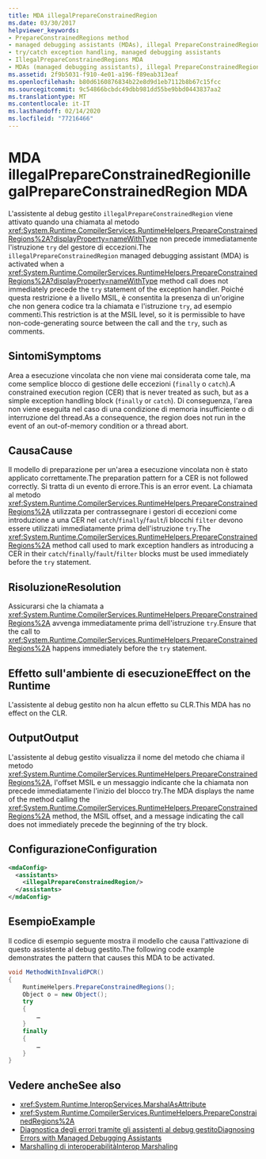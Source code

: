 ```yaml
---
title: MDA illegalPrepareConstrainedRegion
ms.date: 03/30/2017
helpviewer_keywords:
- PrepareConstrainedRegions method
- managed debugging assistants (MDAs), illegal PrepareConstrainedRegions
- try/catch exception handling, managed debugging assistants
- IllegalPrepareConstrainedRegions MDA
- MDAs (managed debugging assistants), illegal PrepareConstrainedRegions
ms.assetid: 2f9b5031-f910-4e01-a196-f89eab313eaf
ms.openlocfilehash: b80d6160876834b22e8d9d1eb7112b8b67c15fcc
ms.sourcegitcommit: 9c54866bcbdc49dbb981dd55be9bbd0443837aa2
ms.translationtype: MT
ms.contentlocale: it-IT
ms.lasthandoff: 02/14/2020
ms.locfileid: "77216466"
---
```

# <a name="illegalprepareconstrainedregion-mda"></a><span data-ttu-id="86920-102">MDA illegalPrepareConstrainedRegion</span><span class="sxs-lookup"><span data-stu-id="86920-102">illegalPrepareConstrainedRegion MDA</span></span>
<span data-ttu-id="86920-103">L'assistente al debug gestito `illegalPrepareConstrainedRegion` viene attivato quando una chiamata al metodo <xref:System.Runtime.CompilerServices.RuntimeHelpers.PrepareConstrainedRegions%2A?displayProperty=nameWithType> non precede immediatamente l'istruzione `try` del gestore di eccezioni.</span><span class="sxs-lookup"><span data-stu-id="86920-103">The `illegalPrepareConstrainedRegion` managed debugging assistant (MDA) is activated when a <xref:System.Runtime.CompilerServices.RuntimeHelpers.PrepareConstrainedRegions%2A?displayProperty=nameWithType> method call does not immediately precede the `try` statement of the exception handler.</span></span> <span data-ttu-id="86920-104">Poiché questa restrizione è a livello MSIL, è consentita la presenza di un'origine che non genera codice tra la chiamata e l'istruzione `try`, ad esempio commenti.</span><span class="sxs-lookup"><span data-stu-id="86920-104">This restriction is at the MSIL level, so it is permissible to have non-code-generating source between the call and the `try`, such as comments.</span></span>  
  
## <a name="symptoms"></a><span data-ttu-id="86920-105">Sintomi</span><span class="sxs-lookup"><span data-stu-id="86920-105">Symptoms</span></span>  
 <span data-ttu-id="86920-106">Area a esecuzione vincolata che non viene mai considerata come tale, ma come semplice blocco di gestione delle eccezioni (`finally` o `catch`).</span><span class="sxs-lookup"><span data-stu-id="86920-106">A constrained execution region (CER) that is never treated as such, but as a simple exception handling block (`finally` or `catch`).</span></span> <span data-ttu-id="86920-107">Di conseguenza, l'area non viene eseguita nel caso di una condizione di memoria insufficiente o di interruzione del thread.</span><span class="sxs-lookup"><span data-stu-id="86920-107">As a consequence, the region does not run in the event of an out-of-memory condition or a thread abort.</span></span>  
  
## <a name="cause"></a><span data-ttu-id="86920-108">Causa</span><span class="sxs-lookup"><span data-stu-id="86920-108">Cause</span></span>  
 <span data-ttu-id="86920-109">Il modello di preparazione per un'area a esecuzione vincolata non è stato applicato correttamente.</span><span class="sxs-lookup"><span data-stu-id="86920-109">The preparation pattern for a CER is not followed correctly.</span></span>  <span data-ttu-id="86920-110">Si tratta di un evento di errore.</span><span class="sxs-lookup"><span data-stu-id="86920-110">This is an error event.</span></span> <span data-ttu-id="86920-111">La chiamata al metodo <xref:System.Runtime.CompilerServices.RuntimeHelpers.PrepareConstrainedRegions%2A> utilizzata per contrassegnare i gestori di eccezioni come introduzione a una CER nel `catch`/`finally`/`fault`/i blocchi `filter` devono essere utilizzati immediatamente prima dell'istruzione `try`.</span><span class="sxs-lookup"><span data-stu-id="86920-111">The <xref:System.Runtime.CompilerServices.RuntimeHelpers.PrepareConstrainedRegions%2A> method call used to mark exception handlers as introducing a CER in their `catch`/`finally`/`fault`/`filter` blocks must be used immediately before the `try` statement.</span></span>  
  
## <a name="resolution"></a><span data-ttu-id="86920-112">Risoluzione</span><span class="sxs-lookup"><span data-stu-id="86920-112">Resolution</span></span>  
 <span data-ttu-id="86920-113">Assicurarsi che la chiamata a <xref:System.Runtime.CompilerServices.RuntimeHelpers.PrepareConstrainedRegions%2A> avvenga immediatamente prima dell'istruzione `try`.</span><span class="sxs-lookup"><span data-stu-id="86920-113">Ensure that the call to <xref:System.Runtime.CompilerServices.RuntimeHelpers.PrepareConstrainedRegions%2A> happens immediately before the `try` statement.</span></span>  
  
## <a name="effect-on-the-runtime"></a><span data-ttu-id="86920-114">Effetto sull'ambiente di esecuzione</span><span class="sxs-lookup"><span data-stu-id="86920-114">Effect on the Runtime</span></span>  
 <span data-ttu-id="86920-115">L'assistente al debug gestito non ha alcun effetto su CLR.</span><span class="sxs-lookup"><span data-stu-id="86920-115">This MDA has no effect on the CLR.</span></span>  
  
## <a name="output"></a><span data-ttu-id="86920-116">Output</span><span class="sxs-lookup"><span data-stu-id="86920-116">Output</span></span>  
 <span data-ttu-id="86920-117">L'assistente al debug gestito visualizza il nome del metodo che chiama il metodo <xref:System.Runtime.CompilerServices.RuntimeHelpers.PrepareConstrainedRegions%2A>, l'offset MSIL e un messaggio indicante che la chiamata non precede immediatamente l'inizio del blocco try.</span><span class="sxs-lookup"><span data-stu-id="86920-117">The MDA displays the name of the method calling the <xref:System.Runtime.CompilerServices.RuntimeHelpers.PrepareConstrainedRegions%2A> method, the MSIL offset, and a message indicating the call does not immediately precede the beginning of the try block.</span></span>  
  
## <a name="configuration"></a><span data-ttu-id="86920-118">Configurazione</span><span class="sxs-lookup"><span data-stu-id="86920-118">Configuration</span></span>  
  
```xml  
<mdaConfig>  
  <assistants>  
    <illegalPrepareConstrainedRegion/>  
  </assistants>  
</mdaConfig>  
```  
  
## <a name="example"></a><span data-ttu-id="86920-119">Esempio</span><span class="sxs-lookup"><span data-stu-id="86920-119">Example</span></span>  
 <span data-ttu-id="86920-120">Il codice di esempio seguente mostra il modello che causa l'attivazione di questo assistente al debug gestito.</span><span class="sxs-lookup"><span data-stu-id="86920-120">The following code example demonstrates the pattern that causes this MDA to be activated.</span></span>  
  
```csharp
void MethodWithInvalidPCR()  
{  
    RuntimeHelpers.PrepareConstrainedRegions();  
    Object o = new Object();  
    try  
    {  
        …  
    }  
    finally  
    {  
        …  
    }  
}  
```  
  
## <a name="see-also"></a><span data-ttu-id="86920-121">Vedere anche</span><span class="sxs-lookup"><span data-stu-id="86920-121">See also</span></span>

- <xref:System.Runtime.InteropServices.MarshalAsAttribute>
- <xref:System.Runtime.CompilerServices.RuntimeHelpers.PrepareConstrainedRegions%2A>
- [<span data-ttu-id="86920-122">Diagnostica degli errori tramite gli assistenti al debug gestito</span><span class="sxs-lookup"><span data-stu-id="86920-122">Diagnosing Errors with Managed Debugging Assistants</span></span>](diagnosing-errors-with-managed-debugging-assistants.md)
- [<span data-ttu-id="86920-123">Marshalling di interoperabilità</span><span class="sxs-lookup"><span data-stu-id="86920-123">Interop Marshaling</span></span>](../interop/interop-marshaling.md)

